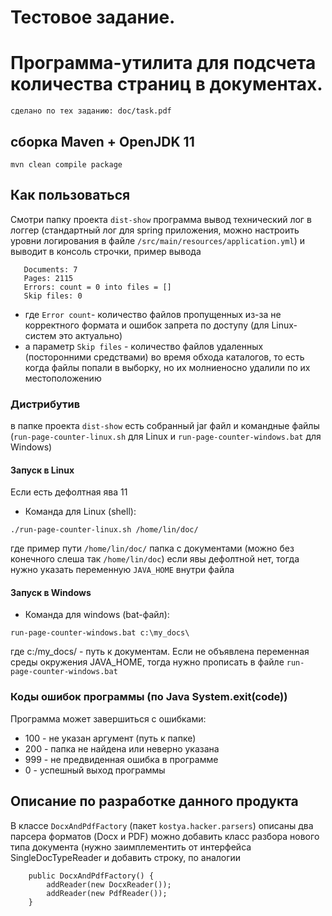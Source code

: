 # Тестовое задание.
# Программа-утилита для подсчета количества страниц в документах.
````
сделано по тех заданию: doc/task.pdf
````
## сборка Maven + OpenJDK 11
```
mvn clean compile package
```

## Как пользоваться 
Смотри папку проекта `dist-show`
программа вывод технический лог в логгер (стандартный лог для spring приложения, можно настроить уровни логирования в файле `/src/main/resources/application.yml`)
и выводит в консоль строчки, пример вывода
```
   Documents: 7
   Pages: 2115
   Errors: count = 0 into files = []
   Skip files: 0
```
- где `Error count`- количество файлов пропущенных из-за не корректного формата и ошибок запрета по доступу 
(для Linux-систем это актуально)
- а параметр `Skip files` - количество файлов удаленных (посторонними средствами) во время обхода каталогов, то есть когда файлы попали в выборку,
но их молниеносно удалили по их местоположению

 ### Дистрибутив
в папке проекта `dist-show` есть собранный jar файл и командные файлы 
(`run-page-counter-linux.sh` для Linux и `run-page-counter-windows.bat` для Windows)

#### Запуск в Linux
Если есть дефолтная ява 11 
- Команда для Linux (shell): 
```
./run-page-counter-linux.sh /home/lin/doc/
```
где пример пути `/home/lin/doc/` папка с документами (можно без конечного слеша так `/home/lin/doc`)
если явы дефолтной нет, тогда нужно указать переменную `JAVA_HOME` внутри файла

#### Запуск в Windows
- Команда для windows (bat-файл): 
```
run-page-counter-windows.bat c:\my_docs\
```
где c:/my_docs/ - путь к документам.
Если не объявлена переменная среды окружения JAVA_HOME, тогда нужно прописать в файле `run-page-counter-windows.bat`

### Коды ошибок программы (по Java System.exit(code))
Программа может завершиться с ошибками:
- 100 - не указан аргумент (путь к папке)
- 200 - папка не найдена или неверно указана
- 999 - не предвиденная ошибка в программе
- 0 - успешный выход программы

## Описание по разработке данного продукта
В классе `DocxAndPdfFactory` (пакет `kostya.hacker.parsers`) описаны два парсера форматов (Docx и PDF)
можно добавить класс разбора нового типа документа (нужно заимплементить от интерфейса SingleDocTypeReader и добавить 
строку, по аналогии
```
    public DocxAndPdfFactory() {
        addReader(new DocxReader());
        addReader(new PdfReader());
    }
```


